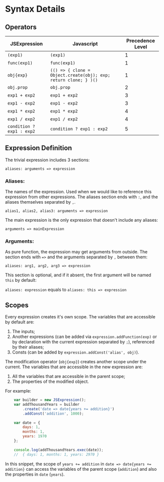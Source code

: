 # Syntax Details

## Operators

| JSExpression | Javascript | Precedence Level |
| - | - | - |
| ` (exp1) ` | ` (exp1) ` | 1 |
| ` func(exp1) ` | ` func(exp1) ` | 1 |
| ` obj{exp} ` | ` (() => { clone = Object.create(obj); exp; return clone; } )() ` | 1 |
| ` obj.prop ` | ` obj.prop ` | 2 |
| ` exp1 + exp2 ` | ` exp1 + exp2 ` | 3 |
| ` exp1 - exp2 ` | ` exp1 - exp2 ` | 3 |
| ` exp1 * exp2 ` | ` exp1 * exp2 ` | 4 |
| ` exp1 / exp2 ` | ` exp1 / exp2 ` | 4 |
| ` condition ? exp1 : exp2 ` | ` condition ? exp1 : exp2 ` | 5 |

## Expression Definition

The trivial expression includes 3 sections:

` aliases: arguments => expression `

### Aliases:
The names of the expression.
Used when we would like to reference this expression from other expressions.
The aliases section ends with ` : `, and the aliases themselves separated by ` , `.

` alias1, alias2, alias3: arguments => expression `

The main expression is the only expression that doesn't include any aliases:

`arguments => mainExpression `

### Arguments:
As pure function, the expression may get arguments from outside.
The section ends with ` => ` and the arguments separated by ` , ` between them:

` aliases: arg1, arg2, arg3 => expression `

This section is optional, and if it absent, the first argument will be named ` this ` by default:

` aliases: expression ` equals to ` aliases: this => expression `

## Scopes

Every expression creates it's own scope.
The variables that are accessible by default are:
1. The inputs;
2. Another expressions (can be added via `expression.addFunction(exp)` or by declaration with the current expression separated by `;`), referenced by their aliases;
3. Consts (can be added by `expression.addConst('alias', obj)`).

The modification operator (`obj{exp}`) creates another scope under the current.
The variables that are accessible in the new expression are:
1. All the variables that are accessible in the parent scope;
2. The properties of the modified object.

For example:

```JavaScript
    var builder = new JSExpression();
    var addThousandYears = builder
        .create('date => date{years += addition}')
        .addConst('addition', 1000);
    
    var date = {
        days: 1,
        months: 1,
        years: 1970
    };
    
    console.log(addThousandYears.exec(date));
    //  { days: 1, months: 1, years: 2970 }
```

In this snippet, the scope of `years += addition` in `date => date{years += addition}` can access the variables of the parent scope (`addition`) and also the properties in `date` (`years`).